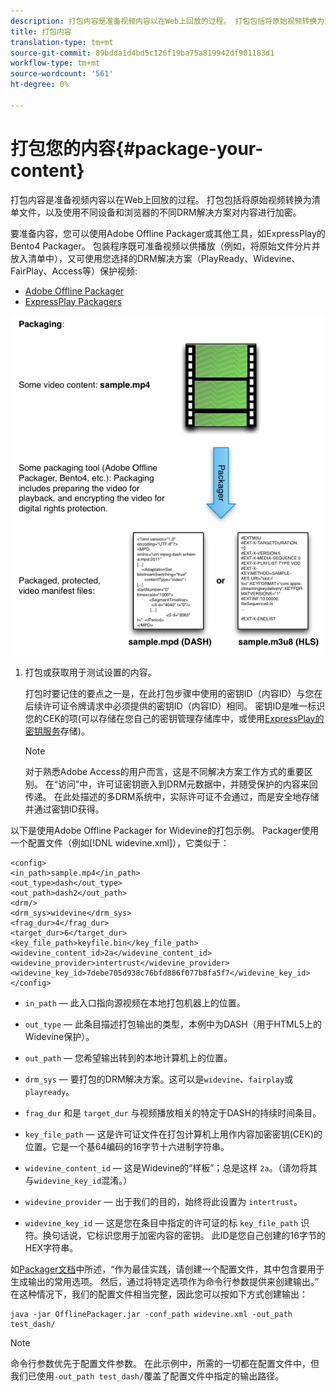 ```yaml
---
description: 打包内容是准备视频内容以在Web上回放的过程。 打包包括将原始视频转换为清单文件，以及使用不同设备和浏览器的不同DRM解决方案对内容进行加密。
title: 打包内容
translation-type: tm+mt
source-git-commit: 89bdda1d4bd5c126f19ba75a819942df901183d1
workflow-type: tm+mt
source-wordcount: '561'
ht-degree: 0%

---
```



# 打包您的内容{#package-your-content}

打包内容是准备视频内容以在Web上回放的过程。 打包包括将原始视频转换为清单文件，以及使用不同设备和浏览器的不同DRM解决方案对内容进行加密。

要准备内容，您可以使用Adobe Offline Packager或其他工具，如ExpressPlay的Bento4 Packager。 包装程序既可准备视频以供播放（例如，将原始文件分片并放入清单中），又可使用您选择的DRM解决方案（PlayReady、Widevine、FairPlay、Access等）保护视频:

* [Adobe Offline Packager](https://helpx.adobe.com/content/dam/help/en/primetime/guides/offline_packager_getting_started.pdf)
* [ExpressPlay Packagers](https://www.expressplay.com/developer/packaging-tools/)

<!--<a id="fig_jbn_fw5_xw"></a>-->

![](assets/pkg_lic_play_web.png)

1. 打包或获取用于测试设置的内容。

   打包时要记住的要点之一是，在此打包步骤中使用的密钥ID（内容ID）与您在后续许可证令牌请求中必须提供的密钥ID（内容ID）相同。 密钥ID是唯一标识您的CEK的项(可以存储在您自己的密钥管理存储库中，或使用[ExpressPlay的密钥服务](https://www.expressplay.com/developer/key-storage/)存储)。

   >[!NOTE]
   >
   >对于熟悉Adobe Access的用户而言，这是不同解决方案工作方式的重要区别。 在“访问”中，许可证密钥嵌入到DRM元数据中，并随受保护的内容来回传递。 在此处描述的多DRM系统中，实际许可证不会通过，而是安全地存储并通过密钥ID获得。

<!--<a id="example_52AF76B730174B79B6088280FCDF126D"></a>-->

以下是使用Adobe Offline Packager for Widevine的打包示例。 Packager使用一个配置文件（例如[!DNL widevine.xml]），它类似于：

```
<config> 
<in_path>sample.mp4</in_path> 
<out_type>dash</out_type> 
<out_path>dash2</out_path> 
<drm/> 
<drm_sys>widevine</drm_sys> 
<frag_dur>4</frag_dur> 
<target_dur>6</target_dur> 
<key_file_path>keyfile.bin</key_file_path> 
<widevine_content_id>2a</widevine_content_id> 
<widevine_provider>intertrust</widevine_provider> 
<widevine_key_id>7debe705d938c76bfd886f077b8fa5f7</widevine_key_id> 
</config>
```

* `in_path`  — 此入口指向源视频在本地打包机器上的位置。
* `out_type`  — 此条目描述打包输出的类型，本例中为DASH（用于HTML5上的Widevine保护）。
* `out_path`  — 您希望输出转到的本地计算机上的位置。
* `drm_sys`  — 要打包的DRM解决方案。这可以是`widevine`、`fairplay`或`playready`。

* `frag_dur` 和是 `target_dur` 与视频播放相关的特定于DASH的持续时间条目。

* `key_file_path`  — 这是许可证文件在打包计算机上用作内容加密密钥(CEK)的位置。它是一个基64编码的16字节十六进制字符串。
* `widevine_content_id`  — 这是Widevine的“样板”；总是这样 `2a`。（请勿将其与`widevine_key_id`混淆。）

* `widevine_provider`  — 出于我们的目的，始终将此设置为 `intertrust`。

* `widevine_key_id`  — 这是您在条目中指定的许可证的标 `key_file_path` 识符。换句话说，它标识您用于加密内容的密钥。 此ID是您自己创建的16字节的HEX字符串。

如[Packager文档](https://helpx.adobe.com/content/dam/help/en/primetime/guides/offline_packager_getting_started.pdf)中所述，“作为最佳实践，请创建一个配置文件，其中包含要用于生成输出的常用选项。 然后，通过将特定选项作为命令行参数提供来创建输出。” 在这种情况下，我们的配置文件相当完整，因此您可以按如下方式创建输出：

```
java -jar OfflinePackager.jar -conf_path widevine.xml -out_path test_dash/ 
```

>[!NOTE]
>
>命令行参数优先于配置文件参数。 在此示例中，所需的一切都在配置文件中，但我们已使用`-out_path test_dash/`覆盖了配置文件中指定的输出路径。

